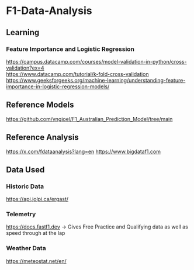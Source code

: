 # F1-Data-Analysis
## Learning
### Feature Importance and Logistic Regression
https://campus.datacamp.com/courses/model-validation-in-python/cross-validation?ex=4 <br>
https://www.datacamp.com/tutorial/k-fold-cross-validation <br>
https://www.geeksforgeeks.org/machine-learning/understanding-feature-importance-in-logistic-regression-models/

## Reference Models
https://github.com/yngjoel/F1_Australian_Prediction_Model/tree/main

## Reference Analysis
https://x.com/fdataanalysis?lang=en
https://www.bigdataf1.com

## Data Used
### Historic Data
https://api.jolpi.ca/ergast/

### Telemetry
https://docs.fastf1.dev -> Gives Free Practice and Qualifying data as well as speed through at the lap

### Weather Data
https://meteostat.net/en/

